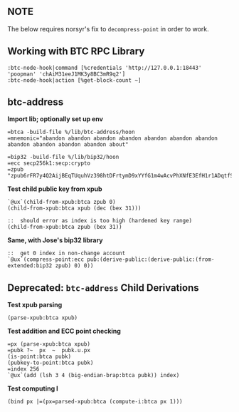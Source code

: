 ## NOTE
The below requires norsyr's fix to `decompress-point` in order to work.

## Working with BTC RPC Library
```
:btc-node-hook|command [%credentials 'http://127.0.0.1:18443' 'poopman' 'chAiM31eeJ1MK3y8BC3mR9q2']
:btc-node-hook|action [%get-block-count ~]
```

## btc-address
**Import lib; optionally set up env**
```
=btca -build-file %/lib/btc-address/hoon
=mnemonic="abandon abandon abandon abandon abandon abandon abandon abandon abandon abandon abandon about"

=bip32 -build-file %/lib/bip32/hoon
=ecc secp256k1:secp:crypto
=zpub "zpub6rFR7y4Q2AijBEqTUquhVz398htDFrtymD9xYYfG1m4wAcvPhXNfE3EfH1r1ADqtfSdVCToUG868RvUUkgDKf31mGDtKsAYz2oz2AGutZYs"
```

**Test child public key from xpub**
```
`@ux`(child-from-xpub:btca zpub 0)
(child-from-xpub:btca xpub (dec (bex 31)))

::  should error as index is too high (hardened key range)
(child-from-xpub:btca zpub (bex 31))
```

**Same, with Jose's bip32 library**
```
::  get 0 index in non-change account
`@ux`(compress-point:ecc pub:(derive-public:(derive-public:(from-extended:bip32 zpub) 0) 0))
```

## Deprecated: `btc-address` Child Derivations

**Test xpub parsing**
```
(parse-xpub:btca xpub)
```

**Test addition and ECC point checking**
```
=px (parse-xpub:btca xpub)
=pubk ?~  px  ~  pubk.u.px
(is-point:btca pubk)
(pubkey-to-point:btca pubk)
=index 256
`@ux`(add (lsh 3 4 (big-endian-brap:btca pubk)) index)
```

**Test computing I**
```
(bind px |=(px=parsed-xpub:btca (compute-i:btca px 1)))
```
